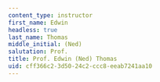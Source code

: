 ```yaml
---
content_type: instructor
first_name: Edwin
headless: true
last_name: Thomas
middle_initial: (Ned)
salutation: Prof.
title: Prof. Edwin (Ned) Thomas
uid: cff366c2-3d50-24c2-ccc8-eeab7241aa10
---
```

